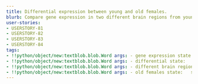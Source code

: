 ```yaml
---
title: Differential expression between young and old females.
blurb: Compare gene expression in two different brain regions from young and old females.
user-stories:
- USERSTORY-81
- USERSTORY-82
- USERSTORY-83
- USERSTORY-84
tags:
- !!python/object/new:textblob.blob.Word args: - gene expression state:   string: gene expression   pos_tag: null
- !!python/object/new:textblob.blob.Word args: - differential state:   string: differential   pos_tag: null
- !!python/object/new:textblob.blob.Word args: - different brain regions state:   string: different brain regions   pos_tag: null
- !!python/object/new:textblob.blob.Word args: - old females state:   string: old females   pos_tag: null
---
```


